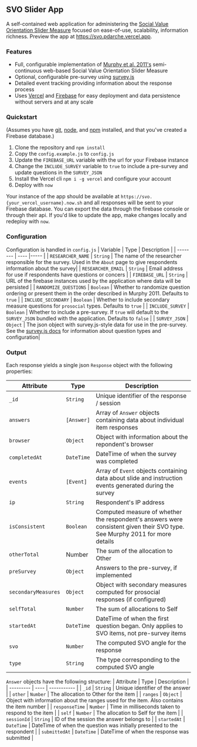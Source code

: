 ## SVO Slider App
A self-contained web application for administering the [Social Value Orientation Slider Measure](http://ryanomurphy.com/resources/Murphy-Ackermann-Handgraaf-2011.pdf) focused on ease-of-use, scalability, information richness. Preview the app at https://svo.pdarche.vercel.app.

### Features
 - Full, configurable implementation of [Murphy et al. 2011's](http://ryanomurphy.com/resources/Murphy-Ackermann-Handgraaf-2011.pdf) semi-continuous web-based Social Value Orientation Slider Measure
 - Optional, configurable pre-survey using [survey.js](https://surveyjs.io/)
 - Detailed event tracking providing information about the response process
 - Uses [Vercel](https://vercel.com/) and [Firebase](https://firebase.google.com/) for easy deployment and data persistence without servers and at any scale

### Quickstart 
(Assumes you have [git](https://git-scm.com/), [node](https://nodejs.org/en/), and [npm](https://www.npmjs.com/get-npm) installed, and that you've created a Firebase database.)

1. Clone the repository and `npm install`
2. Copy the `config.example.js` to `config.js`
3. Update the `FIREBASE_URL` variable with the url for your Firebase instance
4. Change the `INCLUDE_SURVEY` variable to `true` to include a pre-survey and update questions in the `SURVEY_JSON`
5. Install the Vercel cli `npm i -g vercel` and configure your account
6. Deploy with `now`

Your instance of the app should be available at `https://svo.{your_vercel_username}.now.sh` and all responses will be sent to your Firebase database. You can export the data through the firebase console or through their api. If you'd like to update the app, make changes locally and redeploy with `now`.

### Configuration
Configuration is handled in `config.js` 
| Variable | Type | Description |
| -------- | ---- |----- |
| `RESEARCHER_NAME` | `String` | The name of the researcher responsible for the survey. Used in the `About` page to give respondents information about the survey|
| `RESEARCHER_EMAIL` | `String` | Email address for use if respondents have questions or concers |
| `FIREBASE_URL` | `String` | URL of the firebase instances used by the application where data will be persisted |
| `RANDOMIZE_QUESTIONS` | `Boolean` | Whether to randomize question ordering or present them in the order described in Murphy 2011. Defaults to `true` |
| `INCLUDE_SECONDARY` | `Boolean` | Whether to include secondary measure questions for `prosocial` types. Defaults to `true` |
| `INCLUDE_SURVEY` | `Boolean` | Whether to include a pre-survey. If `true` will default to the `SURVEY_JSON` bundled with the application. Defaults to `false` | 
| `SURVEY_JSON` | `Object` | The json object with survey.js-style data for use in the pre-survey. See the [survey.js docs](https://surveyjs.io/Documentation/Library) for information about question types and configuration|

### Output
Each response yields a single json `Response` object with the following properties:

| Attribute | Type | Description |
| --------- | ---- | ----------- |
| `_id` | `String` | Unique identifier of the response / session |
| `answers` | `[Answer]` | Array of `Answer` objects containing data about individual item responses |
| `browser` | `Object` | Object with information about the repondent's browser |
| `completedAt` | `DateTime` | DateTime of when the survey was completed |
| `events` | `[Event]` | Array of `Event` objects containing data about slide and instruction events generated during the survey |
| `ip` | `String` | Respondent's IP address |
| `isConsistent` | `Boolean` | Computed measure of whether the respondent's answers were consistent given their SVO type. See Murphy 2011 for more details |
| `otherTotal` | Number | The sum of the allocation to Other |
| `preSurvey` | `Object` | Answers to the pre-survey, if implemented |
| `secondaryMeasures` | `Object` | Object with secondary measures computed for prosocial responses (if configured) |
| `selfTotal` | `Number` | The sum of allocations to Self |
| `startedAt` | `DateTime` | DateTime of when the first question began. Only applies to SVO items, not pre-survey items |
| `svo` | `Number` | The computed SVO angle for the response |
| `type` | `String` | The type corresponding to the computed SVO angle |

`Answer` objects have the following structure:
| Attribute | Type | Description |
| --------- | ---- | ----------- |
| `_id` | `String` | Unique identifier of the answer | 
| `other` | `Number` | The allocation to Other for the item | 
| `ranges` | `Object` | Object with information about the ranges used for the item. Also contains the item number |
| `responseTime` | `Number` | Time in milliseconds taken to respond to the item |
| `self` | `Number` | The allocation to Self for the item |
| `sessionId` | `String` | ID of the session the answer belongs to | 
| `startedAt` | `DateTime` | DateTime of when the question was initially presented to the respondent |
| `submittedAt` | `DateTime` | DateTime of when the response was submitted |
